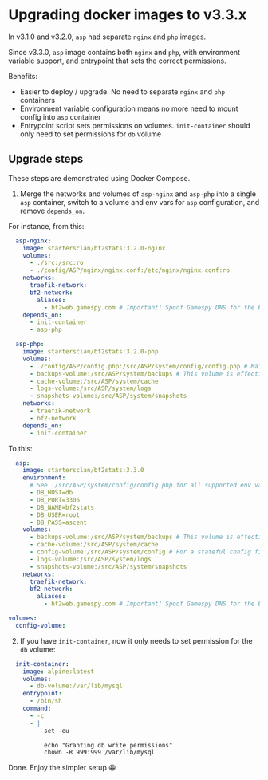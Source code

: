 # Upgrading docker images to v3.3.x

In v3.1.0 and v3.2.0, `asp` had separate `nginx` and `php` images.

Since v3.3.0, `asp` image contains both `nginx` and `php`, with environment variable support, and entrypoint that sets the correct permissions.

Benefits:

- Easier to deploy / upgrade. No need to separate `nginx` and `php` containers
- Environment variable configuration means no more need to mount config into `asp` container
- Entrypoint script sets permissions on volumes. `init-container` should only need to set permissions for `db` volume

## Upgrade steps

These steps are demonstrated using Docker Compose.

1. Merge the networks and volumes of `asp-nginx` and `asp-php` into a single `asp` container, switch to a volume and env vars for `asp` configuration, and remove `depends_on`.

For instance, from this:

```yaml
  asp-nginx:
    image: startersclan/bf2stats:3.2.0-nginx
    volumes:
      - ./src:/src:ro
      - ./config/ASP/nginx/nginx.conf:/etc/nginx/nginx.conf:ro
    networks:
      traefik-network:
      bf2-network:
        aliases:
          - bf2web.gamespy.com # Important! Spoof Gamespy DNS for the BF2 server to reach our ASP server IP over this network
    depends_on:
      - init-container
      - asp-php

  asp-php:
    image: startersclan/bf2stats:3.2.0-php
    volumes:
      - ./config/ASP/config.php:/src/ASP/system/config/config.php # Main config file. Must be writeable or else ASP will throw an exception. Customize only if needed
      - backups-volume:/src/ASP/system/backups # This volume is effectively unused since ASP doesn't allow DB backups for a remote DB, but mount it anyway to avoid errors.
      - cache-volume:/src/ASP/system/cache
      - logs-volume:/src/ASP/system/logs
      - snapshots-volume:/src/ASP/system/snapshots
    networks:
      - traefik-network
      - bf2-network
    depends_on:
      - init-container
```

To this:

```yaml
  asp:
    image: startersclan/bf2stats:3.3.0
    environment:
      # See ./src/ASP/system/config/config.php for all supported env vars
      - DB_HOST=db
      - DB_PORT=3306
      - DB_NAME=bf2stats
      - DB_USER=root
      - DB_PASS=ascent
    volumes:
      - backups-volume:/src/ASP/system/backups # This volume is effectively unused since ASP doesn't allow DB backups for a remote DB, but mount it anyway to avoid errors.
      - cache-volume:/src/ASP/system/cache
      - config-volume:/src/ASP/system/config # For a stateful config file
      - logs-volume:/src/ASP/system/logs
      - snapshots-volume:/src/ASP/system/snapshots
    networks:
      traefik-network:
      bf2-network:
        aliases:
          - bf2web.gamespy.com # Important! Spoof Gamespy DNS for the BF2 server to reach our ASP server IP over this network

volumes:
  config-volume:
```

2. If you have `init-container`, now it only needs to set permission for the `db` volume:

```yaml
  init-container:
    image: alpine:latest
    volumes:
      - db-volume:/var/lib/mysql
    entrypoint:
      - /bin/sh
    command:
      - -c
      - |
          set -eu

          echo "Granting db write permissions"
          chown -R 999:999 /var/lib/mysql
```

Done. Enjoy the simpler setup 😀
